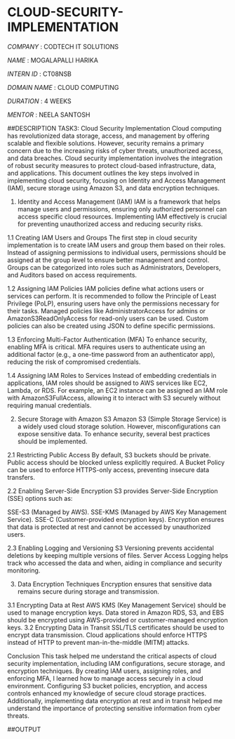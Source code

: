 # CLOUD-SECURITY-IMPLEMENTATION

*COMPANY* : CODTECH IT SOLUTIONS

*NAME* : MOGALAPALLI HARIKA

*INTERN ID* : CT08NSB

*DOMAIN NAME* : CLOUD COMPUTING

*DURATION* : 4 WEEKS

*MENTOR* : NEELA SANTOSH

##DESCRIPTION
TASK3: Cloud Security Implementation
Cloud computing has revolutionized data storage, access, and management by offering scalable and flexible solutions. However, security remains a primary concern due to the increasing risks of cyber threats, unauthorized access, and data breaches. Cloud security implementation involves the integration of robust security measures to protect cloud-based infrastructure, data, and applications. This document outlines the key steps involved in implementing cloud security, focusing on Identity and Access Management (IAM), secure storage using Amazon S3, and data encryption techniques.

1. Identity and Access Management (IAM)
IAM is a framework that helps manage users and permissions, ensuring only authorized personnel can access specific cloud resources. Implementing IAM effectively is crucial for preventing unauthorized access and reducing security risks.

1.1 Creating IAM Users and Groups
The first step in cloud security implementation is to create IAM users and group them based on their roles. Instead of assigning permissions to individual users, permissions should be assigned at the group level to ensure better management and control. Groups can be categorized into roles such as Administrators, Developers, and Auditors based on access requirements.

1.2 Assigning IAM Policies
IAM policies define what actions users or services can perform. It is recommended to follow the Principle of Least Privilege (PoLP), ensuring users have only the permissions necessary for their tasks. Managed policies like AdministratorAccess for admins or AmazonS3ReadOnlyAccess for read-only users can be used. Custom policies can also be created using JSON to define specific permissions.

1.3 Enforcing Multi-Factor Authentication (MFA)
To enhance security, enabling MFA is critical. MFA requires users to authenticate using an additional factor (e.g., a one-time password from an authenticator app), reducing the risk of compromised credentials.

1.4 Assigning IAM Roles to Services
Instead of embedding credentials in applications, IAM roles should be assigned to AWS services like EC2, Lambda, or RDS. For example, an EC2 instance can be assigned an IAM role with AmazonS3FullAccess, allowing it to interact with S3 securely without requiring manual credentials.

2. Secure Storage with Amazon S3
Amazon S3 (Simple Storage Service) is a widely used cloud storage solution. However, misconfigurations can expose sensitive data. To enhance security, several best practices should be implemented.

2.1 Restricting Public Access
By default, S3 buckets should be private. Public access should be blocked unless explicitly required. A Bucket Policy can be used to enforce HTTPS-only access, preventing insecure data transfers.

2.2 Enabling Server-Side Encryption
S3 provides Server-Side Encryption (SSE) options such as:

SSE-S3 (Managed by AWS).
SSE-KMS (Managed by AWS Key Management Service).
SSE-C (Customer-provided encryption keys).
Encryption ensures that data is protected at rest and cannot be accessed by unauthorized users.

2.3 Enabling Logging and Versioning
S3 Versioning prevents accidental deletions by keeping multiple versions of files. Server Access Logging helps track who accessed the data and when, aiding in compliance and security monitoring.

3. Data Encryption Techniques
Encryption ensures that sensitive data remains secure during storage and transmission.

3.1 Encrypting Data at Rest
AWS KMS (Key Management Service) should be used to manage encryption keys.
Data stored in Amazon RDS, S3, and EBS should be encrypted using AWS-provided or customer-managed encryption keys.
3.2 Encrypting Data in Transit
SSL/TLS certificates should be used to encrypt data transmission.
Cloud applications should enforce HTTPS instead of HTTP to prevent man-in-the-middle (MITM) attacks.

Conclusion
This task helped me understand the critical aspects of cloud security implementation, including IAM configurations, secure storage, and encryption techniques. By creating IAM users, assigning roles, and enforcing MFA, I learned how to manage access securely in a cloud environment. Configuring S3 bucket policies, encryption, and access controls enhanced my knowledge of secure cloud storage practices. Additionally, implementing data encryption at rest and in transit helped me understand the importance of protecting sensitive information from cyber threats.

##OUTPUT
